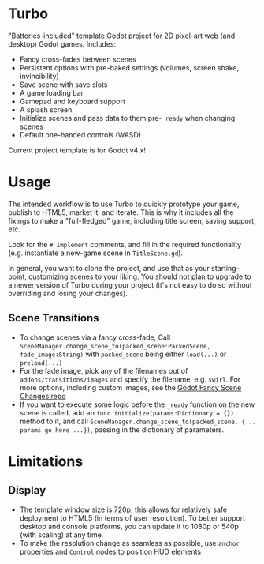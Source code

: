 # Turbo

"Batteries-included" template Godot project for 2D pixel-art web (and desktop) Godot games. Includes:

- Fancy cross-fades between scenes
- Persistent options with pre-baked settings (volumes, screen shake, invincibility)
- Save scene with save slots
- A game loading bar
- Gamepad and keyboard support
- A splash screen
- Initialize scenes and pass data to them pre-`_ready` when changing scenes
- Default one-handed controls (WASD)

Current project template is for Godot v4.x!

# Usage

The intended workflow is to use Turbo to quickly prototype your game, publish to HTML5, market it, and iterate. This is why it includes all the fixings to make a "full-fledged" game, including title screen, saving support, etc.

Look for the `# Implement` comments, and fill in the required functionality (e.g. instantiate a new-game scene in `TitleScene.gd`).

In general, you want to clone the project, and use that as your starting-point, customizing scenes to your liking. You should not plan to upgrade to a newer version of Turbo during your project (it's not easy to do so without overriding and losing your changes).

## Scene Transitions

- To change scenes via a fancy cross-fade, Call `SceneManager.change_scene_to(packed_scene:PackedScene, fade_image:String)` with `packed_scene` being either `load(...)` or `preload(...)`
- For the fade image, pick any of the filenames out of `addons/transitions/images` and specify the filename, e.g. `swirl`. For more options, including custom images, see the [Godot Fancy Scene Changes repo](https://github.com/nightblade9/godot-fancy-scene-changes)
- If you want to execute some logic before the `_ready` function on the new scene is called, add an `func initialize(params:Dictionary = {})` method to it, and call `SceneManager.change_scene_to(packed_scene, {... params go here ...})`, passing in the dictionary of parameters.

# Limitations

## Display ##

- The template window size is 720p; this allows for relatively safe deployment to HTML5 (in terms of user resolution). To better support desktop and console platforms, you can update it to 1080p or 540p (with scaling) at any time. 
- To make the resolution change as seamless as possible, use `anchor` properties and `Control` nodes to position HUD elements
